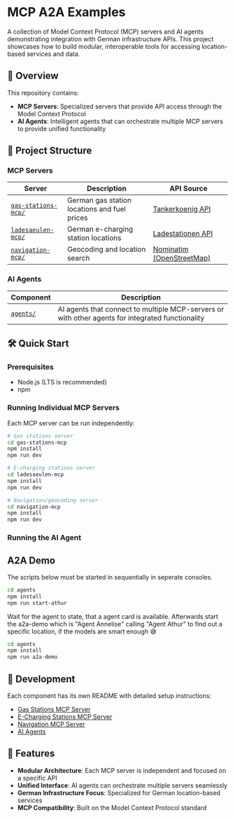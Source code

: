 # MCP A2A Examples

A collection of Model Context Protocol (MCP) servers and AI agents demonstrating integration with German infrastructure APIs.
This project showcases how to build modular, interoperable tools for accessing location-based services and data.

## 🚀 Overview

This repository contains:

- **MCP Servers**: Specialized servers that provide API access through the Model Context Protocol
- **AI Agents**: Intelligent agents that can orchestrate multiple MCP servers to provide unified functionality

## 📁 Project Structure

### MCP Servers

| Server | Description | API Source |
|--------|-------------|------------|
| [`gas-stations-mcp/`](./gas-stations-mcp/) | German gas station locations and fuel prices | [Tankerkoenig API](https://creativecommons.tankerkoenig.de/) |
| [`ladesaeulen-mcp/`](./ladesaeulen-mcp/) | German e-charging station locations | [Ladestationen API](https://ladestationen.api.bund.dev/) |
| [`navigation-mcp/`](./navigation-mcp/) | Geocoding and location search | [Nominatim (OpenStreetMap)](https://nominatim.org/) |

### AI Agents

| Component | Description |
|-----------|-------------|
| [`agents/`](./agents/) | AI agents that connect to multiple MCP-servers or with other agents for integrated functionality |

## 🛠️ Quick Start

### Prerequisites

- Node.js (LTS is recommended)
- npm

### Running Individual MCP Servers

Each MCP server can be run independently:

```bash
# Gas stations server
cd gas-stations-mcp
npm install
npm run dev

# E-charging stations server  
cd ladesaeulen-mcp
npm install
npm run dev

# Navigation/geocoding server
cd navigation-mcp
npm install
npm run dev
```

### Running the AI Agent


## A2A Demo

The scripts below must be started in sequentially in seperate consoles.

```bash
cd agents
npm install
npm run start-athur 
```

Wait for the agent to state, that a agent card is available. Afterwards start the a2a-demo which is "Agent Annelise" calling "Agent Athur" to find out a specific location, if the models are smart enough 😅

```bash
cd agents
npm install
npm run a2a-demo

```

## 🔧 Development

Each component has its own README with detailed setup instructions:

- [Gas Stations MCP Server](./gas-stations-mcp/README.md)
- [E-Charging Stations MCP Server](./ladesaeulen-mcp/README.md)  
- [Navigation MCP Server](./navigation-mcp/README.md)
- [AI Agents](./agents/README.md)

## 🌟 Features

- **Modular Architecture**: Each MCP server is independent and focused on a specific API
- **Unified Interface**: AI agents can orchestrate multiple servers seamlessly
- **German Infrastructure Focus**: Specialized for German location-based services
- **MCP Compatibility**: Built on the Model Context Protocol standard
